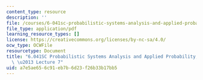 ```yaml
---
content_type: resource
description: ''
file: /courses/6-041sc-probabilistic-systems-analysis-and-applied-probability-fall-2013/a7e5ae656c91eb7b6d23f26b33b17bb5_MIT6_041SCF13_lec07_300k.pdf
file_type: application/pdf
learning_resource_types: []
license: https://creativecommons.org/licenses/by-nc-sa/4.0/
ocw_type: OCWFile
resourcetype: Document
title: "6.041SC Probabilistic Systems Analysis and Applied Probability, Fall 2013Transcript\
  \ \u2013 Lecture 7"
uid: a7e5ae65-6c91-eb7b-6d23-f26b33b17bb5
---
```

